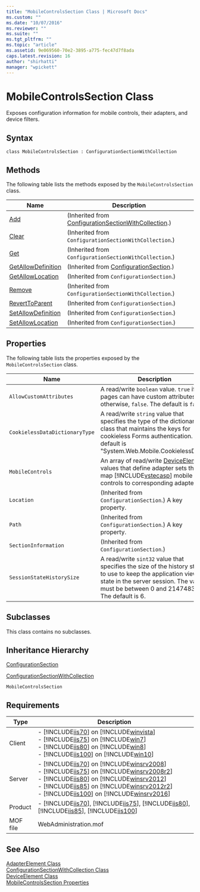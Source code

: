 ```yaml
---
title: "MobileControlsSection Class | Microsoft Docs"
ms.custom: ""
ms.date: "10/07/2016"
ms.reviewer: ""
ms.suite: ""
ms.tgt_pltfrm: ""
ms.topic: "article"
ms.assetid: 9e069560-70e2-3895-a775-fec47d7f8ada
caps.latest.revision: 16
author: "shirhatti"
manager: "wpickett"
---
```

# MobileControlsSection Class
Exposes configuration information for mobile controls, their adapters, and device filters.  
  
## Syntax  
  
```vbs  
class MobileControlsSection : ConfigurationSectionWithCollection  
```  
  
## Methods  
 The following table lists the methods exposed by the `MobileControlsSection` class.  
  
|Name|Description|  
|----------|-----------------|  
|[Add](../wmi-provider/configurationsectionwithcollection-add-method.md)|(Inherited from [ConfigurationSectionWithCollection](../wmi-provider/configurationsectionwithcollection-class.md).)|  
|[Clear](../wmi-provider/configurationsectionwithcollection-clear-method.md)|(Inherited from `ConfigurationSectionWithCollection`.)|  
|[Get](../wmi-provider/configurationsectionwithcollection-get-method.md)|(Inherited from `ConfigurationSectionWithCollection`.)|  
|[GetAllowDefinition](../wmi-provider/configurationsection-getallowdefinition-method.md)|(Inherited from [ConfigurationSection](../wmi-provider/configurationsection-class1.md).)|  
|[GetAllowLocation](../wmi-provider/configurationsection-getallowlocation-method.md)|(Inherited from `ConfigurationSection`.)|  
|[Remove](../wmi-provider/configurationsectionwithcollection-remove-method.md)|(Inherited from `ConfigurationSectionWithCollection`.)|  
|[RevertToParent](../wmi-provider/configurationsection-reverttoparent-method.md)|(Inherited from `ConfigurationSection`.)|  
|[SetAllowDefinition](../wmi-provider/configurationsection-setallowdefinition-method.md)|(Inherited from `ConfigurationSection`.)|  
|[SetAllowLocation](../wmi-provider/configurationsection-setallowlocation-method.md)|(Inherited from `ConfigurationSection`.)|  
  
## Properties  
 The following table lists the properties exposed by the `MobileControlsSection` class.  
  
|Name|Description|  
|----------|-----------------|  
|`AllowCustomAttributes`|A read/write `boolean` value. `true` if pages can have custom attributes; otherwise, `false`. The default is `false`.|  
|`CookielessDataDictionaryType`|A read/write `string` value that specifies the type of the dictionary class that maintains the keys for cookieless Forms authentication. The default is "System.Web.Mobile.CookielessData".|  
|`MobileControls`|An array of read/write [DeviceElement](../wmi-provider/deviceelement-class.md) values that define adapter sets that map [!INCLUDE[vstecasp](../wmi-provider/includes/vstecasp-md.md)] mobile controls to corresponding adapters.|  
|`Location`|(Inherited from `ConfigurationSection`.) A key property.|  
|`Path`|(Inherited from `ConfigurationSection`.) A key property.|  
|`SectionInformation`|(Inherited from `ConfigurationSection`.)|  
|`SessionStateHistorySize`|A read/write `sint32` value that specifies the size of the history stack to use to keep the application view state in the server session. The value must be between 0 and 2147483647. The default is 6.|  
  
## Subclasses  
 This class contains no subclasses.  
  
## Inheritance Hierarchy  
 [ConfigurationSection](../wmi-provider/configurationsection-class1.md)  
  
 [ConfigurationSectionWithCollection](../wmi-provider/configurationsectionwithcollection-class.md)  
  
 `MobileControlsSection`  
  
## Requirements  
  
|Type|Description|  
|----------|-----------------|  
|Client|-   [!INCLUDE[iis70](../wmi-provider/includes/iis70-md.md)] on [!INCLUDE[winvista](../wmi-provider/includes/winvista-md.md)]<br />-   [!INCLUDE[iis75](../wmi-provider/includes/iis75-md.md)] on [!INCLUDE[win7](../wmi-provider/includes/win7-md.md)]<br />-   [!INCLUDE[iis80](../wmi-provider/includes/iis80-md.md)] on [!INCLUDE[win8](../wmi-provider/includes/win8-md.md)]<br />-   [!INCLUDE[iis100](../wmi-provider/includes/iis100-md.md)] on [!INCLUDE[win10](../wmi-provider/includes/win10-md.md)]|  
|Server|-   [!INCLUDE[iis70](../wmi-provider/includes/iis70-md.md)] on [!INCLUDE[winsrv2008](../wmi-provider/includes/winsrv2008-md.md)]<br />-   [!INCLUDE[iis75](../wmi-provider/includes/iis75-md.md)] on [!INCLUDE[winsrv2008r2](../wmi-provider/includes/winsrv2008r2-md.md)]<br />-   [!INCLUDE[iis80](../wmi-provider/includes/iis80-md.md)] on [!INCLUDE[winsrv2012](../wmi-provider/includes/winsrv2012-md.md)]<br />-   [!INCLUDE[iis85](../wmi-provider/includes/iis85-md.md)] on [!INCLUDE[winsrv2012r2](../wmi-provider/includes/winsrv2012r2-md.md)]<br />-   [!INCLUDE[iis100](../wmi-provider/includes/iis100-md.md)] on [!INCLUDE[winsrv2016](../wmi-provider/includes/winsrv2016-md.md)]|  
|Product|-   [!INCLUDE[iis70](../wmi-provider/includes/iis70-md.md)], [!INCLUDE[iis75](../wmi-provider/includes/iis75-md.md)], [!INCLUDE[iis80](../wmi-provider/includes/iis80-md.md)], [!INCLUDE[iis85](../wmi-provider/includes/iis85-md.md)], [!INCLUDE[iis100](../wmi-provider/includes/iis100-md.md)]|  
|MOF file|WebAdministration.mof|  
  
## See Also  
 [AdapterElement Class](../wmi-provider/adapterelement-class.md)   
 [ConfigurationSectionWithCollection Class](../wmi-provider/configurationsectionwithcollection-class.md)   
 [DeviceElement Class](../wmi-provider/deviceelement-class.md)   
 [MobileControlsSection Properties](http://go.microsoft.com/fwlink/?LinkId=67194)